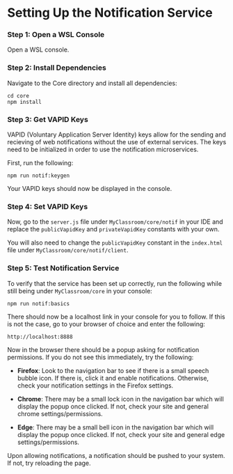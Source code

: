 # Setting Up the Notification Service

### Step 1: Open a WSL Console
Open a WSL console.

### Step 2: Install Dependencies
Navigate to the Core directory and install all dependencies:

```
cd core
npm install
```

### Step 3: Get VAPID Keys
VAPID (Voluntary Application Server Identity) keys allow for the sending and recieving of web notifications without the use of external services.
The keys need to be initialized in order to use the notification microservices.

First, run the following:

```
npm run notif:keygen
```

Your VAPID keys should now be displayed in the console.

### Step 4: Set VAPID Keys

Now, go to the `server.js` file under `MyClassroom/core/notif` in your IDE and replace the `publicVapidKey` and `privateVapidKey` constants with your own. 

You will also need to change the `publicVapidKey` constant in the `index.html` file under `MyClassroom/core/notif/client`.

### Step 5: Test Notification Service
To verify that the service has been set up correctly, run the following while still being under `MyClassroom/core` in your console:

```
npm run notif:basics
```

There should now be a localhost link in your console for you to follow. If this is not the case, go to your browser of choice and enter the following:

```
http://localhost:8888
```

Now in the browser there should be a popup asking for notification permissions. If you do not see this immediately, try the following:

* **Firefox**: Look to the navigation bar to see if there is a small speech bubble icon. If there is, click it and enable notifications. Otherwise, check your notification settings in the Firefox settings.

* **Chrome**: There may be a small lock icon in the navigation bar which will display the popup once clicked. If not, check your site and general chrome settings/permissions.

* **Edge**: There may be a small bell icon in the navigation bar which will display the popup once clicked. If not, check your site and general edge settings/permissions.

Upon allowing notifications, a notification should be pushed to your system. If not, try reloading the page.

